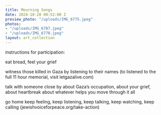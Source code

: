 ```yaml
---
title: Mourning Songs
date: 2024-10-28 00:52:00 Z
preview_photo: "/uploads/IMG_6775.jpeg"
photos:
- "/uploads/IMG_6787.jpeg"
- "/uploads/IMG_6778.jpeg"
layout: art_collection
---
```


instructions for participation:

eat bread, feel your grief

witness those killed in Gaza by listening to their names
(to listened to the full 11 hour memorial, visit letgazalive.com)

talk with someone close by
about Gaza’s occupation, about your grief, about heartbreak
about whatever helps you move through it all

go home
keep feeling, keep listening, keep talking, keep watching, keep calling
\(jewishvoiceforpeace.org/take-action)
